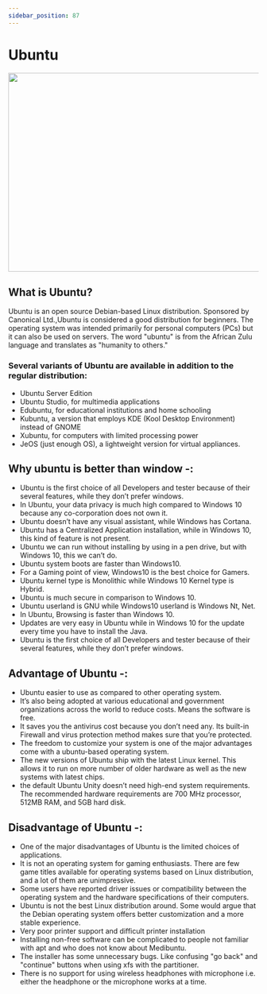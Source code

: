```yaml
---
sidebar_position: 87
---
```


# Ubuntu

<p align = "center">
<img src="https://user-images.githubusercontent.com/76914454/141652051-ca5a82f7-ed1c-4e12-aec9-218778ff7b84.jpg" width="700" height="400" />
</p>

## What is Ubuntu?
Ubuntu is an open source Debian-based Linux distribution. Sponsored by Canonical Ltd.,Ubuntu is considered a good distribution for beginners. The operating system was intended primarily for personal computers (PCs) but it can also be used on servers. The word "ubuntu" is from the African Zulu language and translates as "humanity to others."
### Several variants of Ubuntu are available in addition to the regular distribution:
- Ubuntu Server Edition
- Ubuntu Studio, for multimedia applications
- Edubuntu, for educational institutions and home schooling
- Kubuntu, a version that employs KDE (Kool Desktop Environment) instead of GNOME
- Xubuntu, for computers with limited processing power
- JeOS (just enough OS), a lightweight version for virtual appliances.

## Why ubuntu is better than window -:
- Ubuntu is the first choice of all Developers and tester because of their several features, while they don’t prefer windows.
- In Ubuntu, your data privacy is much high compared to Windows 10 because any co-corporation does not own it.
- Ubuntu doesn’t have any visual assistant, while Windows has Cortana.
- Ubuntu has a Centralized Application installation, while in Windows 10, this kind of feature is not present.
- Ubuntu we can run without installing by using in a pen drive, but with Windows 10, this we can’t do.
- Ubuntu system boots are faster than Windows10.
- For a Gaming point of view, Windows10 is the best choice for Gamers.
- Ubuntu kernel type is Monolithic while Windows 10 Kernel type is Hybrid.
- Ubuntu is much secure in comparison to Windows 10.
- Ubuntu userland is GNU while Windows10 userland is Windows Nt, Net.
- In Ubuntu, Browsing is faster than Windows 10.
- Updates are very easy in Ubuntu while in Windows 10 for the update every time you have to install the Java.
- Ubuntu is the first choice of all Developers and tester because of their several features, while they don’t prefer windows.
## Advantage of Ubuntu -:
- Ubuntu easier to use as compared to other operating system.
- It’s also being adopted at various educational and government organizations across the world to reduce costs. Means the software is free.
- It saves you the antivirus cost because you don’t need any. Its built-in Firewall and virus protection method makes sure that you’re protected.
- The freedom to customize your system is one of the major advantages come with a ubuntu-based operating system.
- The new versions of Ubuntu ship with the latest Linux kernel. This allows it to run on more number of older hardware as well as the new systems with latest chips.
- the default Ubuntu Unity doesn’t need high-end system requirements. The recommended hardware requirements are 700 MHz processor, 512MB RAM, and 5GB hard disk.

## Disadvantage of Ubuntu -:
- One of the major disadvantages of Ubuntu is the limited choices of applications.
- It is not an operating system for gaming enthusiasts. There are few game titles available for operating systems based on Linux distribution, and a lot of them are unimpressive.
- Some users have reported driver issues or compatibility between the operating system and the hardware specifications of their computers.
- Ubuntu is not the best Linux distribution around. Some would argue that the Debian operating system offers better customization and a more stable experience.
-  Very poor printer support and difficult printer installation
- Installing non-free software can be complicated to people not familiar with apt and who does not know about Medibuntu.
- The installer has some unnecessary bugs. Like confusing "go back" and "continue" buttons when using xfs with the partitioner.
- There is no support for using wireless headphones with microphone i.e. either the headphone or the microphone works at a time.

